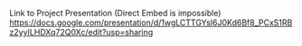Link to Project Presentation (Direct Embed is impossible)
https://docs.google.com/presentation/d/1wgLCTTGYsI6J0Kd6Bf8_PCxS1RBz2yyILHDXq72Q0Xc/edit?usp=sharing
